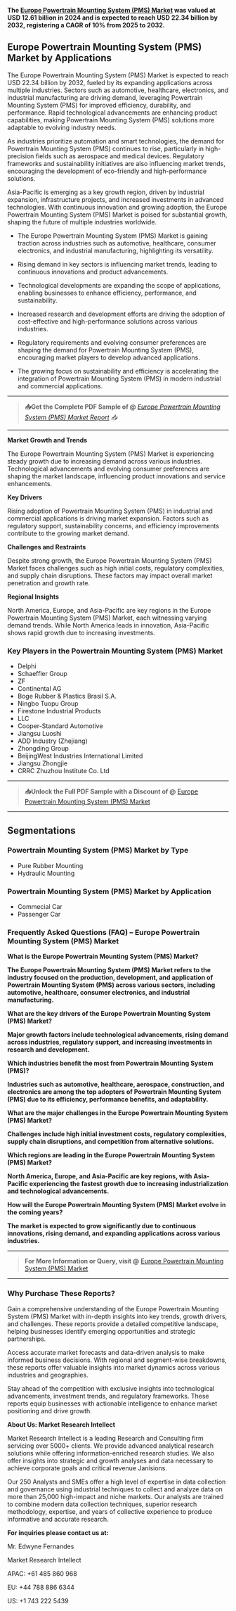 <p><strong>The <a href="https://www.marketresearchintellect.com/download-sample/?rid=909964&amp;utm_source=Pulse-April-Europe&amp;utm_medium=852">Europe Powertrain Mounting System (PMS) Market</a> was valued at USD 12.61 billion in 2024 and is expected to reach USD 22.34 billion by 2032, registering a CAGR of 10% from 2025 to 2032.</strong></p><h2>Europe Powertrain Mounting System (PMS) Market by Applications&nbsp;</h2><p><p>The Europe Powertrain Mounting System (PMS) Market is expected to reach USD 22.34 billion by 2032, fueled by its expanding applications across multiple industries. Sectors such as automotive, healthcare, electronics, and industrial manufacturing are driving demand, leveraging Powertrain Mounting System (PMS) for improved efficiency, durability, and performance. Rapid technological advancements are enhancing product capabilities, making Powertrain Mounting System (PMS) solutions more adaptable to evolving industry needs.</p><p>As industries prioritize automation and smart technologies, the demand for Powertrain Mounting System (PMS) continues to rise, particularly in high-precision fields such as aerospace and medical devices. Regulatory frameworks and sustainability initiatives are also influencing market trends, encouraging the development of eco-friendly and high-performance solutions.</p><p>Asia-Pacific is emerging as a key growth region, driven by industrial expansion, infrastructure projects, and increased investments in advanced technologies. With continuous innovation and growing adoption, the Europe Powertrain Mounting System (PMS) Market is poised for substantial growth, shaping the future of multiple industries worldwide.</p></p><ul><li><p>The Europe Powertrain Mounting System (PMS) Market is gaining traction across industries such as automotive, healthcare, consumer electronics, and industrial manufacturing, highlighting its versatility.</p></li><li><p>Rising demand in key sectors is influencing market trends, leading to continuous innovations and product advancements.</p></li><li><p>Technological developments are expanding the scope of applications, enabling businesses to enhance efficiency, performance, and sustainability.</p></li><li><p>Increased research and development efforts are driving the adoption of cost-effective and high-performance solutions across various industries.</p></li><li><p>Regulatory requirements and evolving consumer preferences are shaping the demand for Powertrain Mounting System (PMS), encouraging market players to develop advanced applications.</p></li><li><p>The growing focus on sustainability and efficiency is accelerating the integration of Powertrain Mounting System (PMS) in modern industrial and commercial applications.</p></li></ul><hr /><blockquote><p><strong><span class="font-[700]">📥Get the Complete PDF Sample of @ </span></strong><em><span class="font-[700]"><a href="https://www.marketresearchintellect.com/download-sample/?rid=909964&amp;utm_source=Pulse-April-Europe&amp;utm_medium=852" target="_blank" data-tracking-control-name="article-ssr-frontend-pulse_little-text-block" data-tracking-will-navigate="" data-test-link="">Europe Powertrain Mounting System (PMS) Market Report</a>&nbsp;📥</span></em></p></blockquote><hr /><p class="" data-start="77" data-end="360"><strong data-start="77" data-end="105">Market Growth and Trends</strong></p><p class="" data-start="77" data-end="360">The Europe Powertrain Mounting System (PMS) Market is experiencing steady growth due to increasing demand across various industries. Technological advancements and evolving consumer preferences are shaping the market landscape, influencing product innovations and service enhancements.</p><p class="" data-start="362" data-end="606"><strong data-start="362" data-end="377">Key Drivers</strong></p><p class="" data-start="362" data-end="606">Rising adoption of Powertrain Mounting System (PMS) in industrial and commercial applications is driving market expansion. Factors such as regulatory support, sustainability concerns, and efficiency improvements contribute to the growing market demand.</p><p class="" data-start="608" data-end="849"><strong data-start="608" data-end="637">Challenges and Restraints</strong></p><p class="" data-start="608" data-end="849">Despite strong growth, the Europe Powertrain Mounting System (PMS) Market faces challenges such as high initial costs, regulatory complexities, and supply chain disruptions. These factors may impact overall market penetration and growth rate.</p><p class="" data-start="851" data-end="1095"><strong data-start="851" data-end="872">Regional Insights</strong></p><p class="" data-start="851" data-end="1095">North America, Europe, and Asia-Pacific are key regions in the Europe Powertrain Mounting System (PMS) Market, each witnessing varying demand trends. While North America leads in innovation, Asia-Pacific shows rapid growth due to increasing investments.</p><p><h3>Key Players in the Powertrain Mounting System (PMS) Market </h3><ul><li>Delphi</li><li>Schaeffler Group</li><li>ZF</li><li>Continental AG</li><li>Boge Rubber & Plastics Brasil S.A.</li><li>Ningbo Tuopu Group</li><li>Firestone Industrial Products</li><li>LLC</li><li>Cooper-Standard Automotive</li><li>Jiangsu Luoshi</li><li>ADD Industry (Zhejiang)</li><li>Zhongding Group</li><li>BeijingWest Industries International Limited</li><li>Jiangsu Zhongjie</li><li>CRRC Zhuzhou Institute Co. Ltd</li></ul></p><hr /><blockquote><p><strong>📥Unlock the Full PDF Sample with a Discount of @</strong> <a href="https://www.marketresearchintellect.com/ask-for-discount/?rid=909964&amp;utm_source=Pulse-April-Europe&amp;utm_medium=852">Europe Powertrain Mounting System (PMS) Market</a></p></blockquote><hr /><p><h2>Segmentations</h2><h3>Powertrain Mounting System (PMS) Market by Type</h3><ul><li>Pure Rubber Mounting</li><li>Hydraulic Mounting</li></ul><h3>Powertrain Mounting System (PMS) Market by Application</h3><ul><li>Commecial Car</li><li>Passenger Car</li></ul></p><h3><strong>Frequently Asked Questions (FAQ) &ndash; Europe Powertrain Mounting System (PMS) Market</strong></h3><p><strong>What is the Europe Powertrain Mounting System (PMS) Market?</strong></p><p><strong>The Europe Powertrain Mounting System (PMS) Market refers to the industry focused on the production, development, and application of Powertrain Mounting System (PMS) across various sectors, including automotive, healthcare, consumer electronics, and industrial manufacturing.</strong></p><p><strong>What are the key drivers of the Europe Powertrain Mounting System (PMS) Market?</strong></p><p><strong>Major growth factors include technological advancements, rising demand across industries, regulatory support, and increasing investments in research and development.</strong></p><p><strong>Which industries benefit the most from Powertrain Mounting System (PMS)?</strong></p><p><strong>Industries such as automotive, healthcare, aerospace, construction, and electronics are among the top adopters of Powertrain Mounting System (PMS) due to its efficiency, performance benefits, and adaptability.</strong></p><p><strong>What are the major challenges in the Europe Powertrain Mounting System (PMS) Market?</strong></p><p><strong>Challenges include high initial investment costs, regulatory complexities, supply chain disruptions, and competition from alternative solutions.</strong></p><p><strong>Which regions are leading in the Europe Powertrain Mounting System (PMS) Market?</strong></p><p><strong>North America, Europe, and Asia-Pacific are key regions, with Asia-Pacific experiencing the fastest growth due to increasing industrialization and technological advancements.</strong></p><p><strong>How will the Europe Powertrain Mounting System (PMS) Market evolve in the coming years?</strong></p><p><strong>The market is expected to grow significantly due to continuous innovations, rising demand, and expanding applications across various industries.</strong></p><hr /><blockquote><p><span class="font-[700]"><strong>For More Information or Query, visit&nbsp;@</strong>&nbsp;</span><span class="font-[700]"><a href="https://www.marketresearchintellect.com/product/global-powertrain-mounting-system-pms-market/?utm_source=Linkedin&utm_medium=852" target="_blank" data-tracking-control-name="article-ssr-frontend-pulse_little-text-block" data-tracking-will-navigate="" data-test-link="">Europe Powertrain Mounting System (PMS) Market</a></span></p></blockquote><hr /><h3><strong data-start="0" data-end="31">Why Purchase These Reports?</strong></h3><p class="" data-start="35" data-end="297">Gain a comprehensive understanding of the Europe Powertrain Mounting System (PMS) Market with in-depth insights into key trends, growth drivers, and challenges. These reports provide a detailed competitive landscape, helping businesses identify emerging opportunities and strategic partnerships.</p><p class="" data-start="299" data-end="540">Access accurate market forecasts and data-driven analysis to make informed business decisions. With regional and segment-wise breakdowns, these reports offer valuable insights into market dynamics across various industries and geographies.</p><p class="" data-start="542" data-end="784">Stay ahead of the competition with exclusive insights into technological advancements, investment trends, and regulatory frameworks. These reports equip businesses with actionable intelligence to enhance market positioning and drive growth.</p><p><strong><span class="font-[700]">About Us: Market Research Intellect</span></strong></p><p><span class="">Market Research Intellect is a leading Research and Consulting firm servicing over 5000+ clients. We provide advanced analytical research solutions while offering information-enriched research studies.&nbsp;</span>We also offer insights into strategic and growth analyses and data necessary to achieve corporate goals and critical revenue Janisions.</p><p><span class="">Our 250 Analysts and SMEs offer a high level of expertise in data collection and governance using industrial techniques to collect and analyze data on more than 25,000 high-impact and niche markets. Our analysts are trained to combine modern data collection techniques, superior research methodology, expertise, and years of collective experience to produce informative and accurate research.</span></p><p><strong>For inquiries please contact us at:</strong></p><p>Mr. Edwyne Fernandes</p><p>Market Research Intellect</p><p>APAC: +61 485 860 968</p><p>EU: +44 788 886 6344</p><p>US: +1 743 222 5439</p>